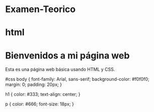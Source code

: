 # Examen-Teorico
# html
<!DOCTYPE html>
<html lang="es">
<head>
    <meta charset="UTF-8">
    <meta name="viewport" content="width=device-width, initial-scale=1.0">
    <title>Página Web Básica</title>
    <link rel="stylesheet" href="styles.css">
</head>
<body>
    <h1>Bienvenidos a mi página web</h1>
    <p>Esta es una página web básica usando HTML y CSS.</p>
</body>
</html>

#css
body {
    font-family: Arial, sans-serif;
    background-color: #f0f0f0;
    margin: 0;
    padding: 20px;
}

h1 {
    color: #333;
    text-align: center;
}

p {
    color: #666;
    font-size: 18px;
}
